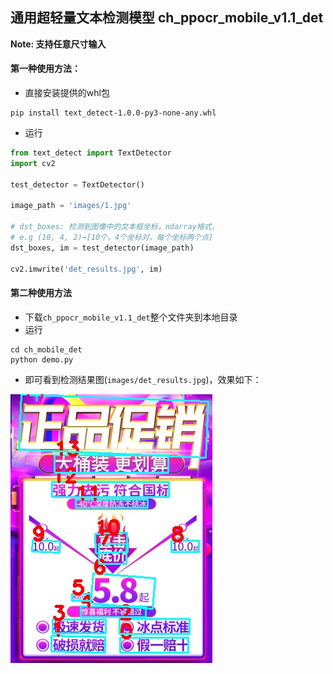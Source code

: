 ## 通用超轻量文本检测模型 ch_ppocr_mobile_v1.1_det
**Note: 支持任意尺寸输入**
#### 第一种使用方法：
- 直接安装提供的whl包
```shell
pip install text_detect-1.0.0-py3-none-any.whl
```
- 运行
```python
from text_detect import TextDetector
import cv2

test_detector = TextDetector()

image_path = 'images/1.jpg'

# dst_boxes: 检测到图像中的文本框坐标，ndarray格式，
# e.g (10, 4, 2)→[10个，4个坐标对，每个坐标两个点]
dst_boxes, im = test_detector(image_path)

cv2.imwrite('det_results.jpg', im)
```
#### 第二种使用方法
- 下载`ch_ppocr_mobile_v1.1_det`整个文件夹到本地目录
- 运行
```shell
cd ch_mobile_det
python demo.py
```
- 即可看到检测结果图(`images/det_results.jpg`)，效果如下：

![det_result](./ch_ppocr_mobile_v1.1_det/images/det_results.jpg)